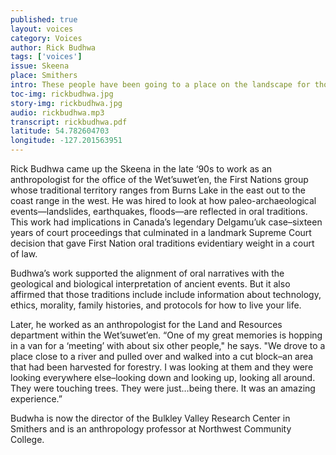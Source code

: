 ```yaml
---
published: true
layout: voices
category: Voices
author: Rick Budhwa
tags: ['voices']
issue: Skeena
place: Smithers
intro: These people have been going to a place on the landscape for thousands of years...they've had a connection to that place."
toc-img: rickbudhwa.jpg
story-img: rickbudhwa.jpg
audio: rickbudhwa.mp3
transcript: rickbudhwa.pdf
latitude: 54.782604703
longitude: -127.201563951
---
```


Rick Budhwa came up the Skeena in the late ‘90s to work as an anthropologist for the office of the Wet’suwet’en, the First Nations group whose traditional territory ranges from Burns Lake in the east out to the coast range in the west. He was hired to look at how paleo-archaeological events—landslides, earthquakes, floods—are reflected in oral traditions. This work had implications in Canada’s legendary Delgamu’uk case–sixteen years of court proceedings that culminated in a landmark Supreme Court decision that gave First Nation oral traditions evidentiary weight in a court of law. 

Budhwa’s work supported the alignment of oral narratives with the geological and biological interpretation of ancient events. But it also affirmed that those traditions include include information about technology, ethics, morality, family histories, and protocols for how to live your life. 

Later, he worked as an anthropologist for the Land and Resources department within the Wet’suwet’en. “One of my great memories is hopping in a van for a ‘meeting’ with about six other people," he says. "We drove to a place close to a river and pulled over and walked into a cut block–an area that had been harvested for forestry. I was looking at them and they were looking everywhere else–looking down and looking up, looking all around. They were touching trees. They were just…being there. It was an amazing experience.”

Budwha is now the director of the Bulkley Valley Research Center in Smithers and is an anthropology professor at Northwest Community College. 
